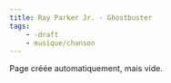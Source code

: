 ```yaml
---
title: Ray Parker Jr. - Ghostbuster
tags:
    - -draft
    - musique/chanson
---
```


Page créée automatiquement, mais vide.
